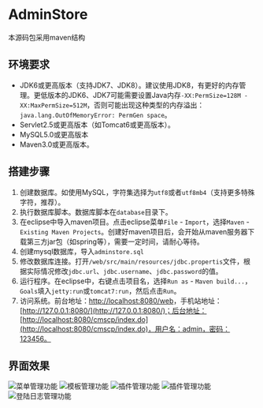 # AdminStore

本源码包采用maven结构

## 环境要求

- JDK6或更高版本（支持JDK7、JDK8）。建议使用JDK8，有更好的内存管理。更低版本的JDK6、JDK7可能需要设置Java内存`-XX:PermSize=128M -XX:MaxPermSize=512M`，否则可能出现这种类型的内存溢出：`java.lang.OutOfMemoryError: PermGen space`。
- Servlet2.5或更高版本（如Tomcat6或更高版本）。
- MySQL5.0或更高版本
- Maven3.0或更高版本。

## 搭建步骤

1. 创建数据库。如使用MySQL，字符集选择为`utf8`或者`utf8mb4`（支持更多特殊字符，推荐）。
2. 执行数据库脚本。数据库脚本在`database`目录下。
3. 在eclipse中导入maven项目。点击eclipse菜单`File` - `Import`，选择`Maven` - `Existing Maven Projects`。创建好maven项目后，会开始从maven服务器下载第三方jar包（如spring等），需要一定时间，请耐心等待。
4. 创建mysql数据库，导入`adminstore.sql`
5. 修改数据库连接。打开`/web/src/main/resources/jdbc.propertis`文件，根据实际情况修改`jdbc.url`、`jdbc.username`、`jdbc.password`的值。
6. 运行程序。在eclipse中，右键点击项目名，选择`Run as` - `Maven build...`，`Goals`填入`jetty:run`或`tomcat7:run`，然后点击`Run`。
7. 访问系统。前台地址：[http://localhost:8080/web](http://localhost:8080/)，手机站地址：[http://127.0.0.1:8080/](http://127.0.0.1:8080/)；后台地址：[http://localhost:8080/cmscp/index.do](http://localhost:8080/cmscp/index.do)，用户名：admin，密码：123456。

## 界面效果

![菜单管理功能](http://image.yichisancun.com/7075c8f053f0b2aa0f06ad08b750029d "菜单管理功能")
![模板管理功能](http://image.yichisancun.com/f932a35746388fea26d761420d3cf4fe "模板管理功能")
![插件管理功能](http://image.yichisancun.com/70026a48c20b7ab6c10e59700db302e3 "插件管理功能")
![插件管理功能](http://image.yichisancun.com/70026a48c20b7ab6c10e59700db302e3 "插件管理功能")
![登陆日志管理功能](http://image.yichisancun.com/25c3c517571f72eae5dc9fb53b2c5a0f "登陆日志管理功能")


